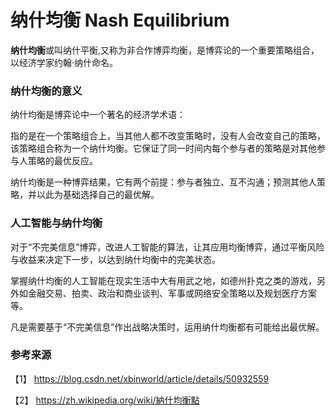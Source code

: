 # 纳什均衡 Nash Equilibrium

**纳什均衡**或叫纳什平衡,又称为非合作博弈均衡，是博弈论的一个重要策略组合，以经济学家约翰·纳什命名。

### 纳什均衡的意义

纳什均衡是博弈论中一个著名的经济学术语：

指的是在一个策略组合上，当其他人都不改变策略时，没有人会改变自己的策略，该策略组合称为一个纳什均衡。它保证了同一时间内每个参与者的策略是对其他参与人策略的最优反应。

纳什均衡是一种博弈结果，它有两个前提：参与者独立、互不沟通；预测其他人策略，并以此为基础选择自己的最优解。

### 人工智能与纳什均衡

对于“不完美信息”博弈，改进人工智能的算法，让其应用均衡博弈，通过平衡风险与收益来决定下一步，以达到纳什均衡中的完美状态。 
   
掌握纳什均衡的人工智能在现实生活中大有用武之地，如德州扑克之类的游戏，另外如金融交易、拍卖、政治和商业谈判、军事或网络安全策略以及规划医疗方案等。

凡是需要基于“不完美信息”作出战略决策时，运用纳什均衡都有可能给出最优解。


### 参考来源

【1】  https://blog.csdn.net/xbinworld/article/details/50932559

【2】  https://zh.wikipedia.org/wiki/納什均衡點